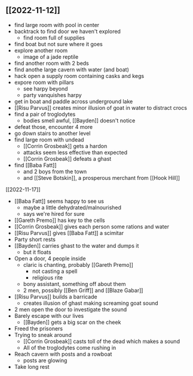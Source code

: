 ## [[2022-11-12]]
- find large room with pool in center
- backtrack to find door we haven't explored
	- find room full of supplies
- find boat but not sure where it goes
- explore another room
	- image of a jade reptile
- find another room with 2 beds
- find anothe large cavern with water (and boat)
- hack open a supply room containing casks and kegs
- expore room with pillars
	- see harpy beyond
	- party vanquishes harpy
- get in boat and paddle across underground lake
- [[Risu Parvus]] creates minor illusion of goat in water to distract crocs
- find a pair of troglodytes
	- bodies smell awful, [[Bayden]] doesn't notice
- defeat those, encounter 4 more
- go down stairs to another level
- find large room with undead
	- [[Corrin Grosbeak]] gets a hardon
	- attacks seem less effective than expected
	- [[Corrin Grosbeak]] defeats a ghast
- find [[Baba Fatt]]
	- and 2 boys from the town
	- and [[Steve Botskin]], a prosperous merchant from [[Hook Hill]]

[[2022-11-17]]
- [[Baba Fatt]] seems happy to see us
	- maybe a little dehydrated/malnourished
	- says we're hired for sure
- [[Gareth Premo]] has key to the cells
- [[Corrin Grosbeak]] gives each person some rations and water
- [[Risu Parvus]] gives [[Baba Fatt]] a scimitar
- Party short rests
- [[Bayden]] carries ghast to the water and dumps it
	- but it floats
- Open a door, 4 people inside
	- claric is chanting, probably [[Gareth Premo]]
		- not casting a spell
		- religious rite
	- bony assistant, something off about them
	- 2 men, possibly [[Ben Griff]] and [[Blaze Gabar]]
- [[Risu Parvus]] builds a barricade
	- creates illusion of ghast making screaming goat sound
- 2 men open the door to investigate the sound
- Barely escape with our lives
	- [[Bayden]] gets a big scar on the cheek
- Freed the prisoners
- Trying to sneak around
	- [[Corrin Grosbeak]] casts toll of the dead which makes a sound
	- All of the troglodytes come rushing in
- Reach cavern with posts and a rowboat
	- posts are glowing
- Take long rest
